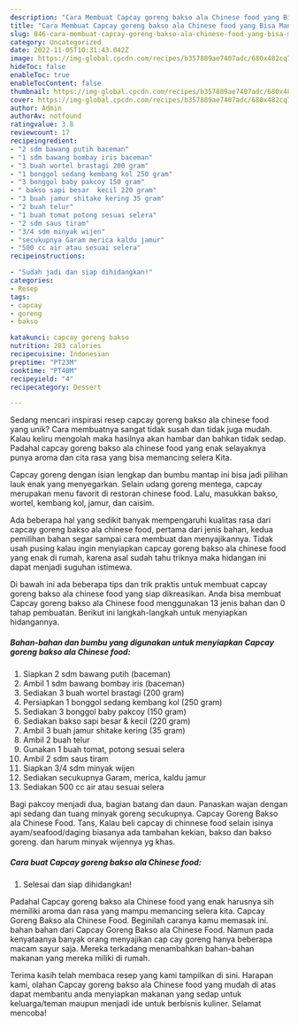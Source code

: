 ```yaml
---
description: "Cara Membuat Capcay goreng bakso ala Chinese food yang Bisa Manjain Lidah"
title: "Cara Membuat Capcay goreng bakso ala Chinese food yang Bisa Manjain Lidah"
slug: 846-cara-membuat-capcay-goreng-bakso-ala-chinese-food-yang-bisa-manjain-lidah
category: Uncategorized
date: 2022-11-05T10:31:43.042Z
image: https://img-global.cpcdn.com/recipes/b357889ae7407adc/680x482cq70/capcay-goreng-bakso-ala-chinese-food-foto-resep-utama.jpg
hideToc: false
enableToc: true
enableTocContent: false
thumbnail: https://img-global.cpcdn.com/recipes/b357889ae7407adc/680x482cq70/capcay-goreng-bakso-ala-chinese-food-foto-resep-utama.jpg
cover: https://img-global.cpcdn.com/recipes/b357889ae7407adc/680x482cq70/capcay-goreng-bakso-ala-chinese-food-foto-resep-utama.jpg
author: Admin
authorAv: notfound
ratingvalue: 3.8
reviewcount: 17
recipeingredient:
- "2 sdm bawang putih baceman"
- "1 sdm bawang bombay iris baceman"
- "3 buah wortel brastagi 200 gram"
- "1 bonggol sedang kembang kol 250 gram"
- "3 bonggol baby pakcoy 150 gram"
- " bakso sapi besar  kecil 220 gram"
- "3 buah jamur shitake kering 35 gram"
- "2 buah telur"
- "1 buah tomat potong sesuai selera"
- "2 sdm saus tiram"
- "3/4 sdm minyak wijen"
- "secukupnya Garam merica kaldu jamur"
- "500 cc air atau sesuai selera"
recipeinstructions:

- "Sudah jadi dan siap dihidangkan!"
categories:
- Resep
tags:
- capcay
- goreng
- bakso

katakunci: capcay goreng bakso 
nutrition: 283 calories
recipecuisine: Indonesian
preptime: "PT23M"
cooktime: "PT40M"
recipeyield: "4"
recipecategory: Dessert

---
```





Sedang mencari inspirasi resep capcay goreng bakso ala chinese food yang unik? Cara membuatnya sangat tidak susah dan tidak juga mudah. Kalau keliru mengolah maka hasilnya akan hambar dan bahkan tidak sedap. Padahal capcay goreng bakso ala chinese food yang enak selayaknya punya aroma dan cita rasa yang bisa memancing selera Kita.





Capcay goreng dengan isian lengkap dan bumbu mantap ini bisa jadi pilihan lauk enak yang menyegarkan. Selain udang goreng mentega, capcay merupakan menu favorit di restoran chinese food. Lalu, masukkan bakso, wortel, kembang kol, jamur, dan caisim.

Ada beberapa hal yang sedikit banyak mempengaruhi kualitas rasa dari capcay goreng bakso ala chinese food, pertama dari jenis bahan, kedua pemilihan bahan segar sampai cara membuat dan menyajikannya. Tidak usah pusing kalau ingin menyiapkan capcay goreng bakso ala chinese food yang enak di rumah, karena asal sudah tahu triknya maka hidangan ini dapat menjadi suguhan istimewa.






Di bawah ini ada beberapa tips dan trik praktis untuk membuat capcay goreng bakso ala chinese food yang siap dikreasikan. Anda bisa membuat Capcay goreng bakso ala Chinese food menggunakan 13 jenis bahan dan 0 tahap pembuatan. Berikut ini langkah-langkah untuk menyiapkan hidangannya.

<!--inarticleads1-->

##### Bahan-bahan dan bumbu yang digunakan untuk menyiapkan Capcay goreng bakso ala Chinese food:

1. Siapkan 2 sdm bawang putih (baceman)
1. Ambil 1 sdm bawang bombay iris (baceman)
1. Sediakan 3 buah wortel brastagi (200 gram)
1. Persiapkan 1 bonggol sedang kembang kol (250 gram)
1. Sediakan 3 bonggol baby pakcoy (150 gram)
1. Sediakan  bakso sapi besar &amp; kecil (220 gram)
1. Ambil 3 buah jamur shitake kering (35 gram)
1. Ambil 2 buah telur
1. Gunakan 1 buah tomat, potong sesuai selera
1. Ambil 2 sdm saus tiram
1. Siapkan 3/4 sdm minyak wijen
1. Sediakan secukupnya Garam, merica, kaldu jamur
1. Sediakan 500 cc air atau sesuai selera


Bagi pakcoy menjadi dua, bagian batang dan daun. Panaskan wajan dengan api sedang dan tuang minyak goreng secukupnya. Capcay Goreng Bakso ala Chinese Food. Tans, Kalau beli capcay di chinnese food selain isinya ayam/seafood/daging biasanya ada tambahan kekian, bakso dan bakso goreng. dan harum minyak wijennya yg khas. 

<!--inarticleads2-->

##### Cara buat Capcay goreng bakso ala Chinese food:


1. Selesai dan siap dihidangkan!

Padahal Capcay goreng bakso ala Chinese food yang enak harusnya sih memiliki aroma dan rasa yang mampu memancing selera kita. Capcay Goreng Bakso ala Chinese Food. Beginilah caranya kamu memasak ini. bahan bahan dari Capcay Goreng Bakso ala Chinese Food. Namun pada kenyataanya banyak orang menyajikan cap cay goreng hanya beberapa macam sayur saja. Mereka terkadang menambahkan bahan-bahan makanan yang mereka miliki di rumah. 

Terima kasih telah membaca resep yang kami tampilkan di sini. Harapan kami, olahan Capcay goreng bakso ala Chinese food yang mudah di atas dapat membantu anda menyiapkan makanan yang sedap untuk keluarga/teman maupun menjadi ide untuk berbisnis kuliner. Selamat mencoba!
